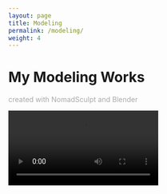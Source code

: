 ```yaml
---
layout: page
title: Modeling
permalink: /modeling/
weight: 4
---
```


# My Modeling Works
<p style="color:DarkGrey">
created with NomadSculpt and Blender
</p>

<video id="video" controls="" preload="none" poster="">
      <source id="avi" src="https://streamable.com/gqy4pl" type="video/avi">
</videos>